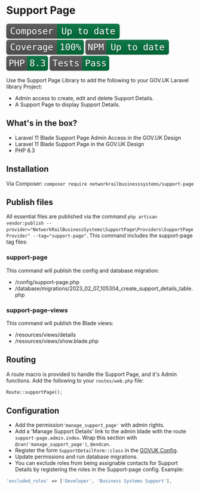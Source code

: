 # Support Page

![Composer status](.github/composer.svg)
![Coverage status](.github/coverage.svg)
![NPM status](.github/npm.svg)
![PHP version](.github/php.svg)
![Tests status](.github/tests.svg)

Use the Support Page Library to add the following to your GOV.UK Laravel library Project:

* Admin access to create, edit and delete Support Details.
* A Support Page to display Support Details.

## What's in the box?

* Laravel 11 Blade Support Page Admin Access in the GOV.UK Design
* Laravel 11 Blade Support Page in the GOV.UK Design 
* PHP 8.3

## Installation

Via Composer: `composer require networkrailbusinesssystems/support-page`

## Publish files

All essential files are published via the command `php artisan vendor:publish --provider="NetworkRailBusinessSystems\SupportPage\Providers\SupportPageProvider" --tag="support-page"`.
This command includes the support-page tag files:

### support-page

This command will publish the config and database migration:

* /config/support-page.php
* /database/migrations/2023_02_07_105304_create_support_details_table.php

### support-page-views

This command will publish the Blade views:

* /resources/views/details
* /resources/views/show.blade.php

## Routing

A route macro is provided to handle the Support Page, and it's Admin functions. Add the following to your `routes/web.php` file:
```php
Route::supportPage();
```

## Configuration

* Add the permission`'manage_support_page'` with admin rights.
* Add a 'Manage Support Details' link to the admin blade with the route `support-page.admin.index`. Wrap this section with `@can('manage_support_page')`, `@endcan`.
* Register the form `SupportDetailForm::class` in the [GOVUK Config](docs/configuration.md).
* Update permissions and run database migrations.
* You can exclude roles from being assignable contacts for Support Details by registering the roles in the Support-page config. Example:

```php
'excluded_roles' => ['Developer', 'Business Systems Support'],
```
